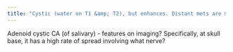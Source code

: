 ```yaml
---
title: "Cystic (water on T1 &amp; T2), but enhances. Distant mets are more common vs. local lymphangitic spread. Commonly involves TRIGEMINAL nerve, perineural spread common. Maxillary #1 sinus &gt; nasal cavity. Gd w/ fat sat helps"
---
```

Adenoid cystic CA (of salivary) - features on imaging? Specifically, at skull base, it has a high rate of spread involving what nerve?

